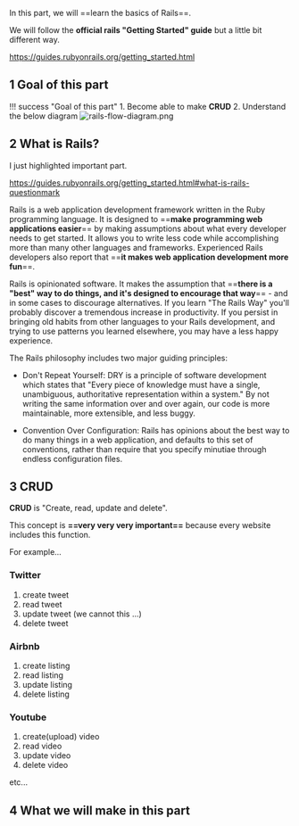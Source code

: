 In this part, we will ==learn the basics of Rails==.

We will follow the **official rails "Getting Started" guide** but a little bit different way.

https://guides.rubyonrails.org/getting_started.html

## 1 Goal of this part

!!! success "Goal of this part"
    1. Become able to make **CRUD**
    2. Understand the below diagram
    ![rails-flow-diagram.png](https://storage.googleapis.com/coderhackers-assets/the-complete-webdev-with-rails-2020/rails-guide-basics/rails-flow-diagram.png)

## 2 What is Rails?
I just highlighted important part.

https://guides.rubyonrails.org/getting_started.html#what-is-rails-questionmark

Rails is a web application development framework written in the Ruby programming language. It is designed to ==**make programming web applications easier**== by making assumptions about what every developer needs to get started. It allows you to write less code while accomplishing more than many other languages and frameworks. Experienced Rails developers also report that ==**it makes web application development more fun**==.

Rails is opinionated software. It makes the assumption that ==**there is a "best" way to do things, and it's designed to encourage that way**== - and in some cases to discourage alternatives. If you learn "The Rails Way" you'll probably discover a tremendous increase in productivity. If you persist in bringing old habits from other languages to your Rails development, and trying to use patterns you learned elsewhere, you may have a less happy experience.

The Rails philosophy includes two major guiding principles:

- Don't Repeat Yourself: DRY is a principle of software development which states that "Every piece of knowledge must have a single, unambiguous, authoritative representation within a system." By not writing the same information over and over again, our code is more maintainable, more extensible, and less buggy.

- Convention Over Configuration: Rails has opinions about the best way to do many things in a web application, and defaults to this set of conventions, rather than require that you specify minutiae through endless configuration files.

## 3 CRUD
**CRUD** is "Create, read, update and delete".

This concept is **==very very very important==** because every website includes this function.

For example...

### Twitter
1. create tweet
2. read tweet
3. update tweet (we cannot this ...)
4. delete tweet

### Airbnb
1. create listing
2. read listing
3. update listing
4. delete listing

### Youtube
1. create(upload) video
2. read video
3. update video
4. delete video

etc...

## 4 What we will make in this part